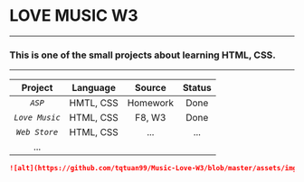 # **LOVE MUSIC W3**

---



### This is one of the small projects about learning HTML, CSS.

---

| Project        | Language  | Source   | Status |
|:--------------:|:---------:|:--------:|:------:|
| *`ASP`*        | HMTL, CSS | Homework | Done   |
| *`Love Music`* | HTML, CSS | F8, W3   | Done   |
| *`Web Store`*  | HTML, CSS | ...      | ...    |
| ...            |           |          |        |

```markdown
![alt](https://github.com/tqtuan99/Music-Love-W3/blob/master/assets/img/map/love-music.PNG)
```


